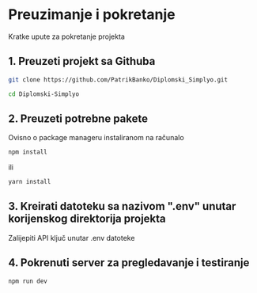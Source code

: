 # Preuzimanje i pokretanje

Kratke upute za pokretanje projekta

## 1. Preuzeti projekt sa Githuba

```bash
git clone https://github.com/PatrikBanko/Diplomski_Simplyo.git
```

```bash
cd Diplomski-Simplyo
```

## 2. Preuzeti potrebne pakete

Ovisno o package manageru instaliranom na računalo

```bash
npm install
```

ili

```bash
yarn install
```

## 3. Kreirati datoteku sa nazivom ".env" unutar korijenskog direktorija projekta

Zalijepiti API ključ unutar .env datoteke

## 4. Pokrenuti server za pregledavanje i testiranje

```bash
npm run dev
```
